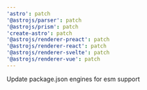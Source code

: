 ```yaml
---
'astro': patch
'@astrojs/parser': patch
'@astrojs/prism': patch
'create-astro': patch
'@astrojs/renderer-preact': patch
'@astrojs/renderer-react': patch
'@astrojs/renderer-svelte': patch
'@astrojs/renderer-vue': patch
---
```


Update package.json engines for esm support
